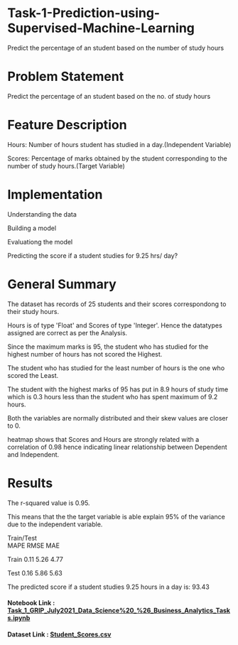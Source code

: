 # Task-1-Prediction-using-Supervised-Machine-Learning

Predict the percentage of an student based on the number of study hours


# Problem Statement

Predict the percentage of an student based on the no. of study hours


# Feature Description
Hours: Number of hours student has studied in a day.(Independent Variable)

Scores: Percentage of marks obtained by the student corresponding to the number of study hours.(Target Variable)


# Implementation

Understanding the data

Building a model

Evaluationg the model

Predicting the score if a student studies for 9.25 hrs/ day?


# General Summary

The dataset has records of 25 students and their scores correspondong to their study hours.

Hours is of type 'Float' and Scores of type 'Integer'. Hence the datatypes assigned are correct as per the Analysis.

Since the maximum marks is 95, the student who has studied for the highest number of hours has not scored the Highest.

The student who has studied for the least number of hours is the one who scored the Least.

The student with the highest marks of 95 has put in 8.9 hours of study time which is 0.3 hours less than the student who has spent maximum of 9.2 hours.

Both the variables are normally distributed and their skew values are closer to 0.

heatmap shows that Scores and Hours are strongly related with a correlation of 0.98 hence indicating linear relationship between Dependent and Independent.


# Results

The r-squared value is 0.95.

This means that the the target variable is able explain 95% of the variance due to the independent variable.


Train/Test	
       MAPE  RMSE  MAE
      
Train	 0.11	 5.26	 4.77

Test	 0.16	 5.86  5.63


The predicted score if a student studies 9.25 hours in a day is: 93.43

<h4>Notebook Link : <a href='https://github.com/abhisheknagarajan/Task-1-Prediction-using-Supervised-Machine-Learning/blob/main/Task_1_GRIP_July2021_Data_Science%20_%26_Business_Analytics_Tasks.ipynb'>Task_1_GRIP_July2021_Data_Science%20_%26_Business_Analytics_Tasks.ipynb</a></h4>

<h4>Dataset Link : <a href='https://raw.githubusercontent.com/AdiPersonalWorks/Random/master/student_scores%20-%20student_scores.csv'>Student_Scores.csv</a></h4>


